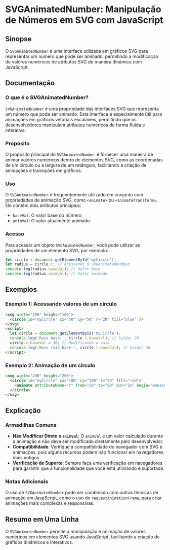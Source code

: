 <!--
Meta Description: # SVGAnimatedNumber: Manipulação de Números em SVG com JavaScript ## Sinopse O `SVGAnimatedNumber` é uma interface utilizada em gráficos SVG para repr...
Meta Keywords: svg, svganimatednumber, circle, que, com
-->

# SVGAnimatedNumber: Manipulação de Números em SVG com JavaScript

## Sinopse
O `SVGAnimatedNumber` é uma interface utilizada em gráficos SVG para representar um número que pode ser animado, permitindo a modificação de valores numéricos de atributos SVG de maneira dinâmica com JavaScript.

## Documentação
### O que é o SVGAnimatedNumber?
`SVGAnimatedNumber` é uma propriedade das interfaces SVG que representa um número que pode ser animado. Esta interface é especialmente útil para animações em gráficos vetoriais escaláveis, permitindo que os desenvolvedores manipulem atributos numéricos de forma fluida e interativa.

### Propósito
O propósito principal do `SVGAnimatedNumber` é fornecer uma maneira de animar valores numéricos dentro de elementos SVG, como as coordenadas de um círculo ou a largura de um retângulo, facilitando a criação de animações e transições em gráficos.

### Uso
O `SVGAnimatedNumber` é frequentemente utilizado em conjunto com propriedades de animação SVG, como `<animate>` ou `<animateTransform>`. Ele contém dois atributos principais:
- `baseVal`: O valor base do número.
- `animVal`: O valor atualmente animado.

### Acesso
Para acessar um objeto `SVGAnimatedNumber`, você pode utilizar as propriedades de um elemento SVG, por exemplo:
```javascript
let circle = document.getElementById('myCircle');
let radius = circle.r; // Acessando o SVGAnimatedNumber
console.log(radius.baseVal); // Valor base
console.log(radius.animVal); // Valor animado
```

## Exemplos
### Exemplo 1: Acessando valores de um círculo
```html
<svg width="100" height="100">
  <circle id="myCircle" cx="50" cy="50" r="20" fill="blue" />
</svg>
<script>
  let circle = document.getElementById('myCircle');
  console.log('Raio base:', circle.r.baseVal); // Saída: 20
  circle.r.baseVal = 30; // Modificando o raio
  console.log('Novo raio base:', circle.r.baseVal); // Saída: 30
</script>
```

### Exemplo 2: Animação de um círculo
```html
<svg width="200" height="200">
  <circle id="myCircle" cx="100" cy="100" r="20" fill="red">
    <animate attributeName="r" from="20" to="50" dur="2s" begin="mouseover" fill="freeze" />
  </circle>
</svg>
```

## Explicação
### Armadilhas Comuns
- **Não Modificar Direto o `animVal`**: O `animVal` é um valor calculado durante a animação e não deve ser modificado diretamente pelo desenvolvedor.
- **Compatibilidade**: Verifique a compatibilidade do navegador com SVG e animações, pois alguns recursos podem não funcionar em navegadores mais antigos.
- **Verificação de Suporte**: Sempre faça uma verificação em navegadores para garantir que a funcionalidade que você está utilizando é suportada.

### Notas Adicionais
O uso de `SVGAnimatedNumber` pode ser combinado com outras técnicas de animação em JavaScript, como o uso de `requestAnimationFrame`, para criar animações mais complexas e responsivas.

## Resumo em Uma Linha
O `SVGAnimatedNumber` permite a manipulação e animação de valores numéricos em elementos SVG usando JavaScript, facilitando a criação de gráficos dinâmicos e interativos.